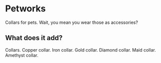 # Petworks

Collars for pets. Wait, you mean you wear those as accessories?

## What does it add?

Collars. Copper collar. Iron collar. Gold collar. Diamond collar. Maid collar. Amethyst collar.
